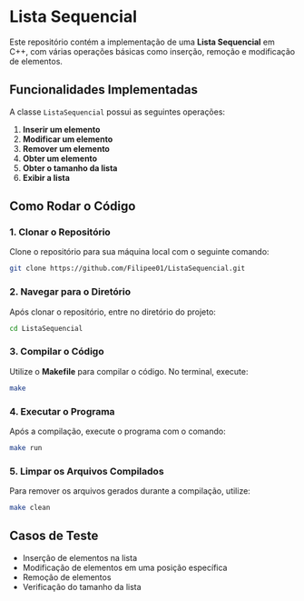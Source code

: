 # Lista Sequencial

Este repositório contém a implementação de uma **Lista Sequencial** em C++, com várias operações básicas como inserção, remoção e modificação de elementos.

## Funcionalidades Implementadas

A classe `ListaSequencial` possui as seguintes operações:

1. **Inserir um elemento**
2. **Modificar um elemento**
3. **Remover um elemento**
4. **Obter um elemento**
5. **Obter o tamanho da lista**
6. **Exibir a lista**

## Como Rodar o Código

### 1. Clonar o Repositório

Clone o repositório para sua máquina local com o seguinte comando:

```bash
git clone https://github.com/Filipee01/ListaSequencial.git
```

### 2. Navegar para o Diretório

Após clonar o repositório, entre no diretório do projeto:

```bash
cd ListaSequencial
```

### 3. Compilar o Código

Utilize o **Makefile** para compilar o código. No terminal, execute:

```bash
make
```

### 4. Executar o Programa

Após a compilação, execute o programa com o comando:

```bash
make run
```

### 5. Limpar os Arquivos Compilados

Para remover os arquivos gerados durante a compilação, utilize:

```bash
make clean
```

## Casos de Teste

- Inserção de elementos na lista
- Modificação de elementos em uma posição específica
- Remoção de elementos
- Verificação do tamanho da lista

